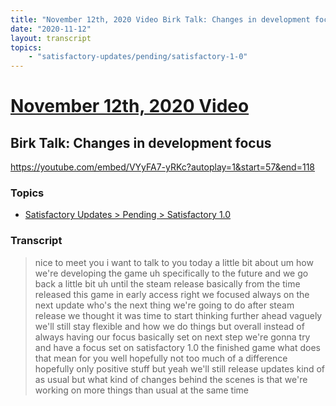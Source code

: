 ```yaml
---
title: "November 12th, 2020 Video Birk Talk: Changes in development focus"
date: "2020-11-12"
layout: transcript
topics:
    - "satisfactory-updates/pending/satisfactory-1-0"
---
```

# [November 12th, 2020 Video](../2020-11-12.md)
## Birk Talk: Changes in development focus
https://youtube.com/embed/VYyFA7-yRKc?autoplay=1&start=57&end=118

### Topics
* [Satisfactory Updates > Pending > Satisfactory 1.0](../topics/satisfactory-updates/pending/satisfactory-1-0.md)

### Transcript

> nice to meet you i want to talk to you today a little bit about um how we're developing the game uh specifically to the future and we go back a little bit uh until the steam release basically from the time released this game in early access right we focused always on the next update who's the next thing we're going to do after steam release we thought it was time to start thinking further ahead vaguely we'll still stay flexible and how we do things but overall instead of always having our focus basically set on next step we're gonna try and have a focus set on satisfactory 1.0 the finished game what does that mean for you well hopefully not too much of a difference hopefully only positive stuff but yeah we'll still release updates kind of as usual but what kind of changes behind the scenes is that we're working on more things than usual at the same time
